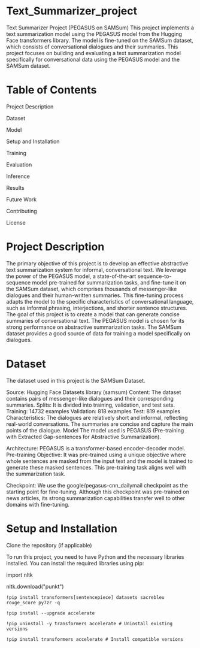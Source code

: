# Text_Summarizer_project

Text Summarizer Project (PEGASUS on SAMSum)
This project implements a text summarization model using the PEGASUS model from the Hugging Face transformers library. The model is fine-tuned on the SAMSum dataset, which consists of conversational dialogues and their summaries.
This project focuses on building and evaluating a text summarization model specifically for conversational data using the PEGASUS model and the SAMSum dataset.

# Table of Contents

Project Description

Dataset

Model

Setup and Installation

Training

Evaluation

Inference

Results

Future Work

Contributing

License

# Project Description

The primary objective of this project is to develop an effective abstractive text summarization system for informal, conversational text. We leverage the power of the PEGASUS model, a state-of-the-art sequence-to-sequence model pre-trained for summarization tasks, and fine-tune it on the SAMSum dataset, which comprises thousands of messenger-like dialogues and their human-written summaries. This fine-tuning process adapts the model to the specific characteristics of conversational language, such as informal phrasing, interjections, and shorter sentence structures.
The goal of this project is to create a model that can generate concise summaries of conversational text. The PEGASUS model is chosen for its strong performance on abstractive summarization tasks. The SAMSum dataset provides a good source of data for training a model specifically on dialogues.



# Dataset

The dataset used in this project is the SAMSum Dataset.

Source: Hugging Face Datasets library (samsum)
Content: The dataset contains pairs of messenger-like dialogues and their corresponding summaries.
Splits: It is divided into training, validation, and test sets.
Training: 14732 examples
Validation: 818 examples
Test: 819 examples
Characteristics: The dialogues are relatively short and informal, reflecting real-world conversations. The summaries are concise and capture the main points of the dialogue.
Model
The model used is PEGASUS (Pre-training with Extracted Gap-sentences for Abstractive Summarization).

Architecture: PEGASUS is a transformer-based encoder-decoder model.
Pre-training Objective: It was pre-trained using a unique objective where whole sentences are masked from the input text and the model is trained to generate these masked sentences. This pre-training task aligns well with the summarization task.

Checkpoint: We use the google/pegasus-cnn_dailymail checkpoint as the starting point for fine-tuning. Although this checkpoint was pre-trained on news articles, its strong summarization capabilities transfer well to other domains with fine-tuning.

# Setup and Installation

Clone the repository (if applicable)

To run this project, you need to have Python and the necessary libraries installed. You can install the required libraries using pip:

import nltk

nltk.download("punkt")

    !pip install transformers[sentencepiece] datasets sacrebleu rouge_score py7zr -q
    
    !pip install --upgrade accelerate
    
    !pip uninstall -y transformers accelerate # Uninstall existing versions
    
    !pip install transformers accelerate # Install compatible versions
